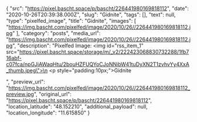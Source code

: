 {
  "src": "https://pixel.bascht.space/p/bascht/226441980169818112",
  "date": "2020-10-26T20:39:38.000Z",
  "slug": "Gidnite",
  "tags": [],
  "text": null,
  "type": "pixelfed_image",
  "title": "Gidnite",
  "images": [
    "https://img.bascht.com/pixelfed/image/2020/10/26//226441980169818112.jpg"
  ],
  "category": "posts",
  "media_url": "https://img.bascht.com/pixelfed/image/2020/10/26//226441980169818112.jpg",
  "description": "Pixelfed Image: <img id=\"rss_item_1\" src=\"https://pixel.bascht.space/storage/m/_v2/222423068830732288/1fb716abf-c07fca/npGJjAWaqHtu/2bouHZFUQYoCJoNNibW41tuDyXN2T1zvhvYy4XxA_thumb.jpeg\">\n            <p style=\"padding:10px;\">Gidnite</p>",
  "preview_url": "https://img.bascht.com/pixelfed/image/2020/10/26//226441980169818112_preview.jpg",
  "original_url": "https://pixel.bascht.space/p/bascht/226441980169818112",
  "location_latitude": "48.152210",
  "additional_payload": null,
  "location_longitude": "11.615850"
}